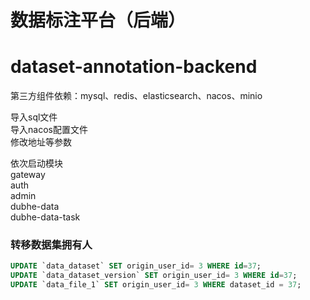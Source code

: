 # 数据标注平台（后端）
# dataset-annotation-backend 

第三方组件依赖：mysql、redis、elasticsearch、nacos、minio

导入sql文件 <br>
导入nacos配置文件 <br>
修改地址等参数 <br>

依次启动模块 <br>
gateway <br>
auth <br>
admin <br>
dubhe-data <br>
dubhe-data-task <br>


### 转移数据集拥有人
```sql
UPDATE `data_dataset` SET origin_user_id= 3 WHERE id=37;
UPDATE `data_dataset_version` SET origin_user_id= 3 WHERE id=37;
UPDATE `data_file_1` SET origin_user_id= 3 WHERE dataset_id = 37;
```


